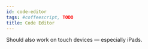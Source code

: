 ```yaml
---
id: code-editor
tags: #coffeescript, TODO
title: Code Editor
---
```


Should also work on touch devices — especially iPads.